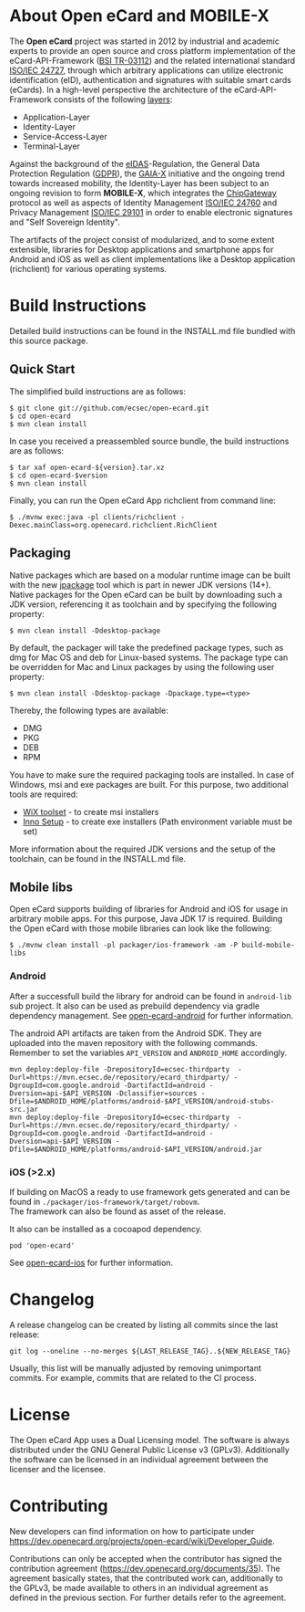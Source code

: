 About Open eCard and MOBILE-X
=============================

The **Open eCard** project was started in 2012 by industrial and academic experts to provide an open source and cross platform implementation of the eCard-API-Framework ([BSI TR-03112](https://www.bsi.bund.de/DE/Publikationen/TechnischeRichtlinien/tr03112/TR-03112_node.html)) and the related international standard [ISO/IEC 24727](https://www.iso.org/standard/61066.html), through which arbitrary applications can utilize electronic identification (eID), authentication and signatures with suitable smart cards (eCards).
In a high-level perspective the architecture of the eCard-API-Framework consists of the following [layers](https://www.openecard.org/en/ecard-api-framework/overview/):

* Application-Layer
* Identity-Layer
* Service-Access-Layer
* Terminal-Layer

Against the background of the [eIDAS](https://www.eid.as/)-Regulation, the General Data Protection Regulation ([GDPR](https://eur-lex.europa.eu/eli/reg/2016/679/oj)), the [GAIA-X](https://data-infrastructure.eu/) initiative and the ongoing trend towards increased mobility, the Identity-Layer has been subject to an ongoing revision to form **MOBILE-X**, which integrates the [ChipGateway](https://www.oasis-open.org/committees/download.php/60049/ChipGateway-Specification-OASIS.pdf) protocol as well as aspects of Identity Management [ISO/IEC 24760](https://www.iso.org/standard/77582.html) and Privacy Management [ISO/IEC 29101](https://www.iso.org/standard/75293.html) in order to enable electronic signatures and "Self Sovereign Identity".

The artifacts of the project consist of modularized, and to some extent extensible, libraries for Desktop applications and smartphone apps for Android and iOS as well as client implementations like a Desktop application (richclient) for various operating systems.


Build Instructions
==================

Detailed build instructions can be found in the INSTALL.md file bundled with
this source package.

Quick Start
-----------

The simplified build instructions are as follows:

    $ git clone git://github.com/ecsec/open-ecard.git
    $ cd open-ecard
    $ mvn clean install


In case you received a preassembled source bundle, the build instructions are
as follows:

    $ tar xaf open-ecard-${version}.tar.xz
    $ cd open-ecard-$version
    $ mvn clean install

Finally, you can run the Open eCard App richclient from command line:

    $ ./mvnw exec:java -pl clients/richclient -Dexec.mainClass=org.openecard.richclient.RichClient

Packaging
-----------

Native packages which are based on a modular runtime image can be built with the new [jpackage](https://openjdk.java.net/jeps/343) tool which is part in newer JDK versions (14+). Native packages for the Open eCard can be built by downloading such a JDK version, referencing it as toolchain and by specifying the following property:

    $ mvn clean install -Ddesktop-package

By default, the packager will take the predefined package types, such as dmg for Mac OS and deb for Linux-based systems. The package type can be overridden for Mac and Linux packages by using the following user property:

    $ mvn clean install -Ddesktop-package -Dpackage.type=<type>

Thereby, the following types are available:

 - DMG
 - PKG
 - DEB
 - RPM

You have to make sure the required packaging tools are installed. In case of Windows, msi and exe packages are built. For this purpose, two additional tools are required:

 - [WiX toolset](https://wixtoolset.org/) - to create msi installers
 - [Inno Setup](http://www.jrsoftware.org/isinfo.php) - to create exe installers (Path environment variable must be set)

More information about the required JDK versions and the setup of the toolchain, can be found in the INSTALL.md file.

Mobile libs
-----------

Open eCard supports building of libraries for Android and iOS for usage in arbitrary mobile apps.
For this purpose, Java JDK 17 is required.
Building the Open eCard with those mobile libraries can look like the following:

    $ ./mvnw clean install -pl packager/ios-framework -am -P build-mobile-libs

### Android
After a successfull build the library for android can be found in `android-lib` sub project. 
It also can be used as prebuild dependency via gradle dependency management. 
See [open-ecard-android](https://github.com/ecsec/open-ecard-android) for further information.

The android API artifacts are taken from the Android SDK.
They are uploaded into the maven repository with the following commands.
Remember to set the variables `API_VERSION` and `ANDROID_HOME` accordingly.

```
mvn deploy:deploy-file -DrepositoryId=ecsec-thirdparty  -Durl=https://mvn.ecsec.de/repository/ecard_thirdparty/ -DgroupId=com.google.android -DartifactId=android -Dversion=api-$API_VERSION -Dclassifier=sources -Dfile=$ANDROID_HOME/platforms/android-$API_VERSION/android-stubs-src.jar
mvn deploy:deploy-file -DrepositoryId=ecsec-thirdparty  -Durl=https://mvn.ecsec.de/repository/ecard_thirdparty/ -DgroupId=com.google.android -DartifactId=android -Dversion=api-$API_VERSION -Dfile=$ANDROID_HOME/platforms/android-$API_VERSION/android.jar
```

### iOS (>2.x)
If building on MacOS a ready to use framework gets generated and can be found in 
`./packager/ios-framework/target/robovm`.  
The framework can also be found as asset of the release.

It also can be installed as a cocoapod dependency.
```
pod 'open-ecard'
```
See [open-ecard-ios](https://github.com/ecsec/open-ecard-ios) for further information.


Changelog
=========

A release changelog can be created by listing all commits since the last release:

```
git log --oneline --no-merges ${LAST_RELEASE_TAG}..${NEW_RELEASE_TAG}
```

Usually, this list will be manually adjusted by removing unimportant commits.
For example, commits that are related to the CI process.


License
=======

The Open eCard App uses a Dual Licensing model. The software is always
distributed under the GNU General Public License v3 (GPLv3). Additionally the
software can be licensed in an individual agreement between the licenser and
the licensee.


Contributing
============

New developers can find information on how to participate under
https://dev.openecard.org/projects/open-ecard/wiki/Developer_Guide.

Contributions can only be accepted when the contributor has signed the
contribution agreement (https://dev.openecard.org/documents/35). The agreement
basically states, that the contributed work can, additionally to the GPLv3, be
made available to others in an individual agreement as defined in the previous
section. For further details refer to the agreement.
